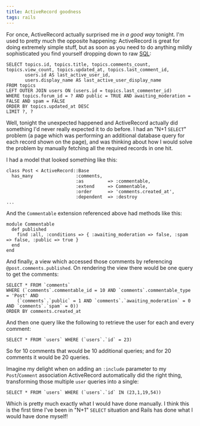 ```yaml
---
title: ActiveRecord goodness
tags: rails
---
```


For once, ActiveRecord actually surprised me *in a good way* tonight. I'm used to pretty much the opposite happening: ActiveRecord is great for doing extremely simple stuff, but as soon as you need to do anything mildly sophisticated you find yourself dropping down to raw [SQL](/wiki/SQL):

    SELECT topics.id, topics.title, topics.comments_count, topics.view_count, topics.updated_at, topics.last_comment_id,
           users.id AS last_active_user_id,
           users.display_name AS last_active_user_display_name
    FROM topics
    LEFT OUTER JOIN users ON (users.id = topics.last_commenter_id)
    WHERE topics.forum_id = ? AND public = TRUE AND awaiting_moderation = FALSE AND spam = FALSE
    ORDER BY topics.updated_at DESC
    LIMIT ?, ?

Well, tonight the unexpected happened and ActiveRecord actually did something I'd never really expected it to do before. I had an "N+1 `SELECT`" problem (a page which was performing an additional database query for each record shown on the page), and was thinking about how I would solve the problem by manually fetching all the required records in one hit.

I had a model that looked something like this:

    class Post < ActiveRecord::Base
      has_many                :comments,
                              :as         => :commentable,
                              :extend     => Commentable,
                              :order      => 'comments.created_at',
                              :dependent  => :destroy
    ...

And the `Commentable` extension referenced above had methods like this:

    module Commentable
      def published
        find :all, :conditions => { :awaiting_moderation => false, :spam => false, :public => true }
      end
    end

And finally, a view which accessed those comments by referencing `@post.comments.published`. On rendering the view there would be one query to get the comments:

    SELECT * FROM `comments`
    WHERE (`comments`.commentable_id = 10 AND `comments`.commentable_type = 'Post' AND
        (`comments`.`public` = 1 AND `comments`.`awaiting_moderation` = 0 AND `comments`.`spam` = 0))
    ORDER BY comments.created_at

And then one query like the following to retrieve the user for each and every comment:

    SELECT * FROM `users` WHERE (`users`.`id` = 23)

So for 10 comments that would be 10 additional queries; and for 20 comments it would be 20 queries.

Imagine my delight when on adding an `:include` parameter to my `Post`/`Comment` association ActiveRecord automatically did the right thing, transforming those multiple `user` queries into a single:

    SELECT * FROM `users` WHERE (`users`.`id` IN (23,1,19,54))

Which is pretty much exactly what I would have done manually. I think this is the first time I've been in "N+1" `SELECT` situation and Rails has done what I would have done myself!
